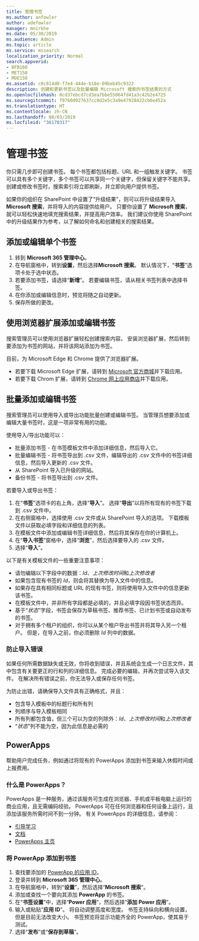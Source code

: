 ```yaml
---
title: 管理书签
ms.author: anfowler
author: adefowler
manager: mnirkhe
ms.date: 05/30/2019
ms.audience: Admin
ms.topic: article
ms.service: mssearch
localization_priority: Normal
search.appverid:
- BFB160
- MET150
- MOE150
ms.assetid: c0c814d0-f7e4-444e-b18e-09beb45c9322
description: 创建和更新书签以及批量编辑 Microsoft 搜索的书签结果的方式
ms.openlocfilehash: 0cd37ebcd7cd3ea7bbe55064fd41a3c42b2e4725
ms.sourcegitcommit: f9760d027637cc0d2e5c3a9e47928422cb6e452a
ms.translationtype: HT
ms.contentlocale: zh-CN
ms.lasthandoff: 08/03/2019
ms.locfileid: "36170317"
---
```

# <a name="manage-bookmarks"></a>管理书签

你只需几步即可创建书签。 每个书签都包括标题、URL 和一组触发关键字。 书签可以具有多个关键字，多个书签可以共享同一个关键字，但保留关键字不能共享。 创建或修改书签时，搜索索引将立即刷新，并立即向用户提供书签。

如果你的组织在 SharePoint 中设置了“升级结果”，则可以将升级结果导入 **Microsoft 搜索**，并将导入的内容提供给用户。 只要你设置了 **Microsoft 搜索**，就可以轻松快速地填充搜索结果，并提高用户效率。 我们建议你使用 SharePoint 中的升级结果作为参考，以了解如何命名和创建相关的搜索结果。 

## <a name="add-or-edit-a-single-bookmark"></a>添加或编辑单个书签
1. 转到 **Microsoft 365 管理中心**。
1. 在导航窗格中，转到**设置**，然后选择**Microsoft 搜索**。
默认情况下，“**书签**”选项卡处于选中状态。
1. 若要添加书签，请选择“**新增**”。 若要编辑书签，请从相关书签列表中选择书签。 
1. 在你添加或编辑信息时，预览将随之自动更新。
1. 保存所做的更改。

## <a name="add-or-edit-bookmark-using-browser-extensions"></a>使用浏览器扩展添加或编辑书签
搜索管理员可以使用浏览器扩展轻松创建搜索内容。 安装浏览器扩展，然后转到要添加为书签的网站，并将该网站添加为书签。

目前，为 Microsoft Edge 和 Chrome 提供了浏览器扩展。 
- 若要下载 Microsoft Edge 扩展，请转到 [Microsoft 官方商城](https://www.microsoft.com/en-us/p/microsoft-search-content-creator/9nrqdbcbwq55?activetab=pivot:overviewtab)并下载应用。
- 若要下载 Chrom 扩展，请转到 [Chrome 网上应用商店](https://chrome.google.com/webstore/detail/microsoft-search-content/nocnablpaoeecfmfnjoheefkogmleipm)并下载应用。

## <a name="bulk-add-or-edit-bookmarks"></a>批量添加或编辑书签
搜索管理员可以使用导入或导出功能批量创建或编辑书签。 当管理员想要添加或编辑大量书签时，这是一项非常有用的功能。 

使用导入/导出功能可以：
- 批量添加书签 - 在书签模板文件中添加详细信息，然后导入它。
- 批量编辑书签 - 将书签导出到 .csv 文件，编辑导出的 .csv 文件中的书签详细信息，然后导入更新的 .csv 文件。
- 从 SharePoint 导入已升级的网站。
- 备份书签 - 将书签导出到 .csv 文件。

若要导入或导出书签：
1. 在“**书签**”选项卡的右上角，选择“**导入**”。 选择“**导出**”以将所有现有的书签下载到 .csv 文件中。
1. 在右侧窗格中，选择使用 .csv 文件或从 SharePoint 导入的选项。
下载模板文件以获取必填字段和详细信息的列表。 
1. 在模板文件中添加或编辑书签详细信息，然后将其保存在你的计算机上。 
1. 在“**导入书签**”窗格中，选择“**浏览**”，然后选择要导入的 .csv 文件。
1. 选择“**导入**”。

以下是有关模板文件的一些重要注意事项：
- 请勿编辑以下字段中的数据：*Id*、*上次修改时间*和*上次修改者*
- 如果包含现有书签的 *Id*，则会将其替换为导入文件中的信息。
- 如果存在具有相同标题或 URL 的现有书签，则将使用导入文件中的信息更新该书签。
- 在模板文件中，并非所有字段都是必填的，并且必填字段因书签状态而异。
- 基于“*状态*”字段，书签会保存为草稿书签、推荐书签、已计划书签或自动发布的书签。
- 对于拥有多个租户的组织，你可以从某个租户导出书签并将其导入另一个租户。 但是，在导入之前，你必须删除 *Id* 列中的数据。

### <a name="prevent-import-errors"></a>防止导入错误
如果任何所需数据缺失或无效，你将收到错误，并且系统会生成一个日志文件，其中包含有关要更正的行和列的详细信息。 完成必要的编辑，并再次尝试导入该文件。 在解决所有错误之前，你无法导入或保存任何书签。

为防止出错，请确保导入文件具有正确格式，并且：
- 包含导入模板中的标题行和所有列
- 列顺序与导入模板相同
- 所有列都包含值，但三个可以为空的列除外：*Id*、*上次修改时间*和*上次修改者* 
- “*状态*”列不能为空，因为此信息是必需的

## <a name="powerapps"></a>PowerApps
帮助用户完成任务，例如通过将现有的 PowerApps 添加到书签来输入休假时间或上报费用。 

### <a name="what-are-powerapps"></a>什么是 PowerApps？
PowerApps 是一种服务，通过该服务可生成在浏览器、手机或平板电脑上运行的商业应用，且无需编码经验。 PowerApps 可在任何浏览器和任何设备上运行，且添加该服务所需时间不到一分钟。 有关 PowerApps 的详细信息，请参阅：
- [引导学习](https://docs.microsoft.com/zh-CN/learn/browse/?products=powerapps)
- [文档](https://docs.microsoft.com/zh-CN/powerapps/maker/canvas-apps/get-sessionid)
- [PowerApps 主页](https://make.preview.powerapps.com/environments/839eace6-59ab-4243-97ec-a5b8fcc104e4/home)

### <a name="add-a-powerapp-to-a-bookmark"></a>将 PowerApp 添加到书签
1. 查找要添加的 [PowerApp 的应用 ID](https://docs.microsoft.com/zh-CN/powerapps/maker/canvas-apps/get-sessionid#get-an-app-id)。
1. 登录并转到 **Microsoft 365 管理中心**。
1. 在导航窗格中，转到“**设置**”，然后选择“**Microsoft 搜索**”。
1. 添加或查找一个要向其添加 **PowerApp** 的书签。
1. 在“**书签设置**”中，选择“**Power 应用**”，然后选择“**添加 Power 应用**”。
1. 输入或粘贴“**应用 ID**”。
    将自动调整高度和宽度。 书签支持纵向和横向设置，但是目前无法改变大小。 书签预览将显示功能齐全的 PowerApp，使其易于测试。
1. 选择“**发布**”或“**保存到草稿**”。
